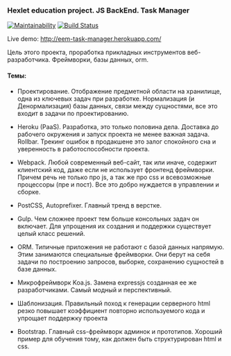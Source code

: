 ### Hexlet education project. JS BackEnd. Task Manager

[![Maintainability](https://api.codeclimate.com/v1/badges/b1fca4db535191489327/maintainability)](https://codeclimate.com/github/UnnamedHero/project-lvl4-s275/maintainability)
[![Build Status](https://travis-ci.org/UnnamedHero/project-lvl4-s275.svg?branch=master)](https://travis-ci.org/UnnamedHero/project-lvl4-s275)

Live demo: http://eem-task-manager.herokuapp.com/

Цель этого проекта, проработка прикладных инструментов веб-разработчика. Фреймворки, базы данных, orm. 

#### Темы:

 - Проектирование. Отображение предметной области на хранилище, одна из ключевых задач при разработке. Нормализация (и Денормализация) базы данных, связи между сущностями, все это входит в задачи по проектированию.
 - Heroku (PaaS). Разработка, это только половина дела. Доставка до рабочего окружения и запуск проекта не менее важная задача.
Rollbar. Трекинг ошибок в продакшене это залог спокойного сна и уверенность в работоспособности проекта.

 - Webpack. Любой современный веб-сайт, так или иначе, содержит клиентский код, даже если не использует фронтенд фреймворки. Причем речь не только про js, а так же про css и всевозможные процессоры (пре и пост). Все это добро нуждается в управлении и сборке.

 - PostCSS, Autoprefixer. Главный тренд в верстке.

 - Gulp. Чем сложнее проект тем больше консольных задач он включает. Для упрощения их создания и поддержки существует целый класс решений.

 - ORM. Типичные приложения не работают с базой данных напрямую. Этим занимаются специальные фреймворки. Они берут на себя задачи по построению запросов, выборке, сохранению сущностей в базе данных.

 - Микрофреймворк Koa.js. Замена expressjs созданная ее же разработчиками. Самый модный и перспективный.

 - Шаблонизация. Правильный поход к генерации серверного html резко повышает коэффициент повторно используемого кода и упрощает поддержку проекта

 - Bootstrap. Главный css-фреймворк админок и прототипов. Хороший пример для обучения тому, как должен быть структурирован html и css.
